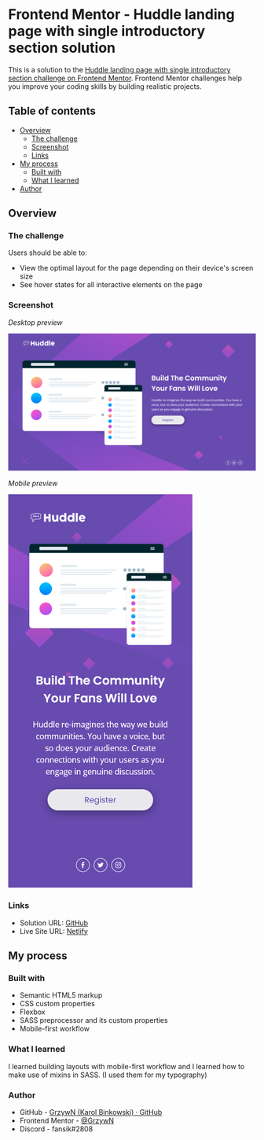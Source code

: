 # Frontend Mentor - Huddle landing page with single introductory section solution

This is a solution to the [Huddle landing page with single introductory section challenge on Frontend Mentor](https://www.frontendmentor.io/challenges/huddle-landing-page-with-a-single-introductory-section-B_2Wvxgi0). Frontend Mentor challenges help you improve your coding skills by building realistic projects. 

## Table of contents

- [Overview](#overview)
  - [The challenge](#the-challenge)
  - [Screenshot](#screenshot)
  - [Links](#links)
- [My process](#my-process)
  - [Built with](#built-with)
  - [What I learned](#what-i-learned)
- [Author](#author)

## Overview

### The challenge

Users should be able to:

- View the optimal layout for the page depending on their device's screen size
- See hover states for all interactive elements on the page

### Screenshot

*Desktop preview*

<img src="./screenshot-desktop.png" title="" alt="" data-align="center">

*Mobile preview*



<img src="./screenshot-mobile.png" title="" alt="" data-align="center">

### Links

- Solution URL: [GitHub](https://github.com/GrzywN/huddle-landing-page-with-single-introductory-section-master)
- Live Site URL: [Netlify](https://brave-nobel-a281e6.netlify.app/)

## My process

### Built with

- Semantic HTML5 markup
- CSS custom properties
- Flexbox
- SASS preprocessor and its custom properties
- Mobile-first workflow

### What I learned

I learned building layouts with mobile-first workflow and I learned how to make use of mixins in SASS. (I used them for my typography)

### Author

- GitHub - [GrzywN (Karol Binkowski) · GitHub](https://github.com/GrzywN)
- Frontend Mentor - [@GrzywN](https://www.frontendmentor.io/profile/GrzywN)
- Discord - fansik#2808
